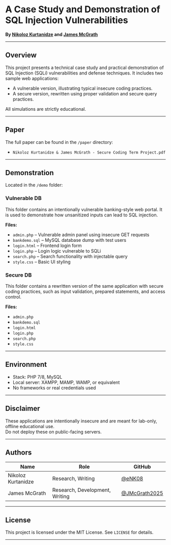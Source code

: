 # A Case Study and Demonstration of SQL Injection Vulnerabilities

**By [Nikoloz Kurtanidze](https://github.com/eNK08) and [James McGrath](https://github.com/JMcGrath2025)**  

---

## Overview

This project presents a technical case study and practical demonstration of SQL Injection (SQLi) vulnerabilities and defense techniques. It includes two sample web applications:

- A vulnerable version, illustrating typical insecure coding practices.
- A secure version, rewritten using proper validation and secure query practices.

All simulations are strictly educational.

---

## Paper

The full paper can be found in the `/paper` directory:
- `Nikoloz Kurtanidze & James McGrath - Secure Coding Term Project.pdf`

---

## Demonstration

Located in the `/demo` folder:

### Vulnerable DB

This folder contains an intentionally vulnerable banking-style web portal. It is used to demonstrate how unsanitized inputs can lead to SQL injection.

**Files:**
- `admin.php` – Vulnerable admin panel using insecure GET requests
- `bankdemo.sql` – MySQL database dump with test users
- `login.html` – Frontend login form
- `login.php` – Login logic vulnerable to SQLi
- `search.php` – Search functionality with injectable query
- `style.css` – Basic UI styling

### Secure DB

This folder contains a rewritten version of the same application with secure coding practices, such as input validation, prepared statements, and access control.

**Files:**
- `admin.php`
- `bankdemo.sql`
- `login.html`
- `login.php`
- `search.php`
- `style.css`

---

## Environment

- Stack: PHP 7/8, MySQL
- Local server: XAMPP, MAMP, WAMP, or equivalent
- No frameworks or real credentials used

---

## Disclaimer

These applications are intentionally insecure and are meant for lab-only, offline educational use.  
Do not deploy these on public-facing servers.

---

## Authors

| Name               | Role                       | GitHub                                           |
| ------------------ | -------------------------- | ------------------------------------------------ |
| Nikoloz Kurtanidze | Research, Writing | [@eNK08](https://github.com/eNK08)               |
| James McGrath      | Research, Development, Writing    | [@JMcGrath2025](https://github.com/JMcGrath2025) |

---

## License

This project is licensed under the MIT License. See `LICENSE` for details.

---


